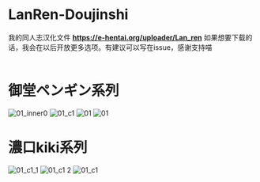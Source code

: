 # LanRen-Doujinshi
我的同人志汉化文件
**https://e-hentai.org/uploader/Lan_ren**
如果想要下载的话，我会在以后开放更多选项。有建议可以写在issue，感谢支持喵<br><br>
# 御堂ペンギン系列
![01_inner0](https://github.com/LanRenLan/LanRen-Doujinshi/assets/112599739/bb5b4485-3127-468d-8e4c-451f85edea79)
![01_c1](https://github.com/LanRenLan/LanRen-Doujinshi/assets/112599739/76390c22-cbda-4fbf-a2f6-c7b095677fa3)
![01](https://github.com/LanRenLan/LanRen-Doujinshi/assets/112599739/b56013a2-67ad-48af-890f-5b071f647f93)
![01](https://github.com/LanRenLan/LanRen-Doujinshi/assets/112599739/ea65a2cb-9f47-4163-ac34-0bc8487fb6c9)
<br>
# 濃口kiki系列
![01_c1_1](https://github.com/LanRenLan/LanRen-Doujinshi/assets/112599739/96f5e1f4-25a2-4417-9261-5a680e7892e0)
![01_c1 2](https://github.com/LanRenLan/LanRen-Doujinshi/assets/112599739/f43fdc66-78e2-4fb1-8341-6ba569547a80)
![01_c1](https://github.com/LanRenLan/LanRen-Doujinshi/assets/112599739/490883ee-02dc-42ce-a042-4a045df1174d)
